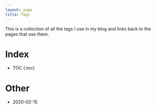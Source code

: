 ```yaml
---
layout: page
title: Tags
---
```

This is a collection of all the tags I use in my blog and links back to the pages that use them.

# Index

* TOC
{:toc}

<a name='Other'></a>
# Other

* 2020-02-15 [](/2020-15-02-PoSH-Content-WagtheReal/?utm_source=blog&utm_medium=blog&utm_content=tags)
